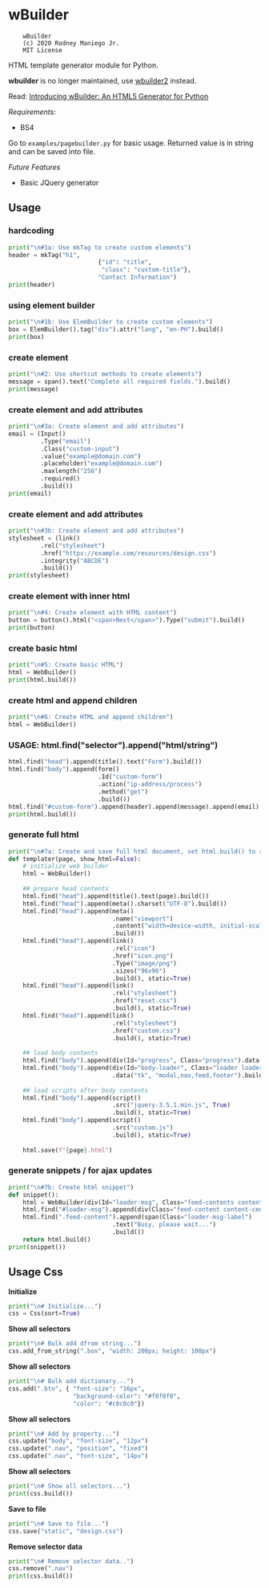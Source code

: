 # wBuilder
```
    wBuilder
    (c) 2020 Rodney Maniego Jr.
    MIT License
```

HTML template generator module for Python.

**wbuilder** is no longer maintained, use [wbuilder2](https://pypi.org/project/wbuilder2/) instead.

Read: [Introducing wBuilder: An HTML5 Generator for Python](https://peakd.com/hive-102677/@oniemaniego/introducing-wbuilder-an-html5-generator-for-python)

*Requirements:*
- BS4

Go to `examples/pagebuilder.py` for basic usage.
Returned value is in string and can be saved into file.

*Future Features*
- Basic JQuery generator

## Usage
### hardcoding
```python
print("\n#1a: Use mkTag to create custom elements")
header = mkTag("h1",
                         {"id": "title",
                          "class": "custom-title"},
                         "Contact Information")
print(header)
```

### using element builder
```python
print("\n#1b: Use ElemBuilder to create custom elements")
box = ElemBuilder().tag("div").attr("lang", "en-PH").build()
print(box)
```

### create element
```python
print("\n#2: Use shortcut methods to create elements")
message = span().text("Complete all required fields.").build()
print(message)
```

### create element and add attributes
```python
print("\n#3a: Create element and add attributes")
email = (Input()
         .Type("email")
         .Class("custom-input")
         .value("example@domain.com")
         .placeholder("example@domain.com")
         .maxlength("256")
         .required()
         .build())
print(email)
```

### create element and add attributes
```python
print("\n#3b: Create element and add attributes")
stylesheet = (link()
         .rel("stylesheet")
         .href("https://example.com/resources/design.css")
         .integrity("ABCDE")
         .build())
print(stylesheet)
```

### create element with inner html
```python
print("\n#4: Create element with HTML content")
button = button().html("<span>Next</span>").Type("submit").build()
print(button)
```

### create basic html
```python
print("\n#5: Create basic HTML")
html = WebBuilder()
print(html.build())
```

### create html and append children
```python
print("\n#6: Create HTML and append children")
html = WebBuilder()
```

### USAGE: html.find("selector").append("html/string")
```python
html.find("head").append(title().text("Form").build())
html.find("body").append(form()
                         .Id("custom-form")
                         .action("ip-address/process")
                         .method("get")
                         .build())
html.find("#custom-form").append(header).append(message).append(email).append(button)
print(html.build())
```

### generate full html
```python
print("\n#7a: Create and save full html document, set html.build() to return HTML string")
def templater(page, show_html=False):
    # initialize web builder
    html = WebBuilder() 
    
    ## prepare head contents
    html.find("head").append(title().text(page).build())
    html.find("head").append(meta().charset("UTF-8").build())
    html.find("head").append(meta()
                             .name("viewport")
                             .content("width=device-width, initial-scale=1, shrink-to-fit=no")
                             .build())
    html.find("head").append(link()
                             .rel("icon")
                             .href("icon.png")
                             .Type("image/png")
                             .sizes("96x96")
                             .build(), static=True)
    html.find("head").append(link()
                             .rel("stylesheet")
                             .href("reset.css")
                             .build(), static=True)
    html.find("head").append(link()
                             .rel("stylesheet")
                             .href("custom.css")
                             .build(), static=True)
    
    ## load body contents
    html.find("body").append(div(Id="progress", Class="progress").data("progress", "-1").build())
    html.find("body").append(div(Id="body-loader", Class="loader loader-bg spin postload")
                             .data("tk", "modal,nav,feed,footer").build())
    
    ## load scripts after body contents
    html.find("body").append(script()
                             .src("jquery-3.5.1.min.js", True)
                             .build(), static=True)
    html.find("body").append(script()
                             .src("custom.js")
                             .build(), static=True)
    
    html.save(f"{page}.html")
```

### generate snippets / for ajax updates
```python
print("\n#7b: Create html snippet")
def snippet():
    html = WebBuilder(div(Id="loader-msg", Class="feed-contents content-center hide").build())
    html.find("#loader-msg").append(div(Class="feed-content content-center").build())
    html.find(".feed-content").append(span(Class="loader-msg-label")
                             .text("Busy, please wait...")
                             .build())
    return html.build()
print(snippet())
```

## Usage Css
**Initialize**
```python
print("\n# Initialize...")
css = Css(sort=True)
```

**Show all selectors**
```python
print("\n# Bulk add dfrom string...")
css.add_from_string(".box", "width: 200px; height: 100px")
```

**Show all selectors**
```python
print("\n# Bulk add dictionary...")
css.add(".btn", { "font-size": "16px",
                  "background-color": "#f0f0f0",
                  "color": "#c0c0c0"})
```

**Show all selectors**
```python
print("\n# Add by property...")
css.update("body", "font-size", "12px")
css.update(".nav", "position", "fixed")
css.update(".nav", "font-size", "14px")
```

**Show all selectors**
```python
print("\n# Show all selectors...")
print(css.build())
```

**Save to file**
```python
print("\n# Save to file...")
css.save("static", "design.css")
```

**Remove selector data**
```python
print("\n# Remove selector data..")
css.remove(".nav")
print(css.build())
```
